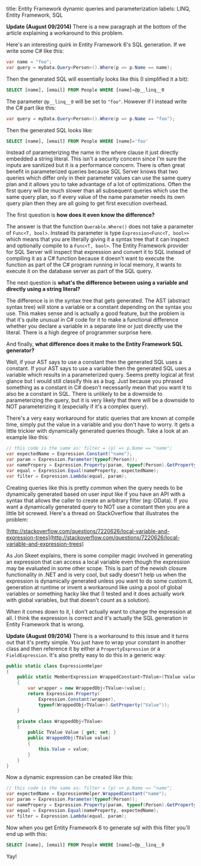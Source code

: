 title: Entity Framework dynamic queries and parameterization
labels: LINQ, Entity Framework, SQL

**Update (August 09/2014)** There is a new paragraph at the bottom of the article explaining
a workaround to this problem.

Here's an interesting quirk in Entity Framework 6's SQL generation. If we write some C# like this:

```csharp
var name = "foo";
var query = myData.Query<Person>().Where(p => p.Name == name);
```

Then the generated SQL will essentially looks like this (I simplified it a bit):

```sql
SELECT [name], [email] FROM People WHERE [name]=@p__linq__0
```

The parameter `@p__linq__0` will be set to `"foo"`. However if I instead write the C# part like this:

```csharp
var query = myData.Query<Person>().Where(p => p.Name == "foo");
```

Then the generated SQL looks like:

```sql
SELECT [name], [email] FROM People WHERE [name]='foo'
```

Instead of parameterizing the name in the where clause it just directly embedded a string literal. This isn't a security
concern since I'm sure the inputs are sanitized but it *is* a performance concern. There is often great benefit in
parameterized queries because SQL Server knows that two queries which differ only in their parameter values can use the
same query plan and it allows you to take advantage of a lot of optimizations. Often the first query will be much slower
than all subsequent queries which use the same query plan, so if every value of the name parameter needs its own query
plan then they are all going to get first execution overhead.

The first question is **how does it even know the difference?**

The answer is that the function `Querable.Where()` does not take a parameter of `Func<T, bool>`. Instead its parameter
is type `Expression<Func<T, bool>>` which means that you are literally giving it a syntax tree that it can inspect and
optionally compile to a `Func<T, bool>`. The Entity Framework provider for SQL Server will inspect that expression and
convert it to SQL instead of compiling it as a C# function because it doesn't want to execute the function as part of the
C# program running in local memory, it wants to execute it on the database server as part of the SQL query.

The next question is **what's the difference between using a variable and directly using a string literal?**

The difference is in the syntax tree that gets generated. The AST (abstract syntax tree) will store a variable or a
constant depending on the syntax you use. This makes sense and is actually a good feature, but the problem is that it's
quite unusual in C# code for it to make a functional difference whether you declare a variable in a separate line or just
directly use the literal. There is a high degree of programmer surprise here.

And finally, **what difference does it make to the Entity Framework SQL generator?**

Well, if your AST says to use a constant then the generated SQL uses a constant. If your AST says to use a variable then
the generated SQL uses a variable which results in a parameterized query. Seems pretty logical at first glance but I
would still classify this as a bug. Just because you phrased something as a constant in C# doesn't necessarily mean that
you want it to also be a constant in SQL. There is unlikely to be a downside to parameterizing the query, but it is very
likely that there will be a downside to NOT parameterizing it (especially if it's a complex query).

There's a very easy workaround for static queries that are known at compile time, simply put the value in a variable and
you don't have to worry. It gets a little trickier with dynamically generated queries though. Take a look at an example
like this:

```csharp
// this code is the same as: filter = (p) => p.Name == "name";
var expectedName = Expression.Constant("name");
var param = Expression.Parameter(typeof(Person));
var namePropery = Expression.Property(param, typeof(Person).GetProperty("Name"));
var equal = Expression.Equal(nameProperty, expectedName);
var filter = Expression.Lambda(equal, param);
```

Creating queries like this is pretty common when the query needs to be dynamically generated based on user input like
if you have an API with a syntax that allows the caller to create an arbitrary filter (eg: OData). If you want a dynamically
generated query to NOT use a constant then you are a little bit screwed. Here's a thread on StackOverflow that illustrates
the problem:

[http://stackoverflow.com/questions/7220626/local-variable-and-expression-trees](http://stackoverflow.com/questions/7220626/local-variable-and-expression-trees)

As Jon Skeet explains, there is some compiler magic involved in generating an expression that can access a local variable
even though the expression may be evaluated in some other scope. This is part of the newish closure functionality in .NET
and is very cool, but sadly doesn't help us when the expression is dynamically generated unless you want to do some custom
IL generation at runtime or invent a workaround like using a pool of global variables or something hacky like that (I
tested and it does actually work with global variables, but that doesn't count as a solution).

When it comes down to it, I don't actually want to change the expression at all. I think the expression is correct and it's
actually the SQL generation in Entity Framework that is wrong.

**Update (August 09/2014)** There is a workaround to this issue and it turns out that it's pretty simple. You just have to
wrap your constant in another class and then reference it by either a `PropertyExpression` or a `FieldExpression`. It's
also pretty easy to do this in a generic way:

```csharp
public static class ExpressionHelper
{
    public static MemberExpression WrappedConstant<TValue>(TValue value)
    {
        var wrapper = new WrappedObj<TValue>(value);
        return Expression.Property(
            Expression.Constant(wrapper),
            typeof(WrappedObj<TValue>).GetProperty("Value"));
    }

    private class WrappedObj<TValue>
    {
        public TValue Value { get; set; }
        public WrappedObj(TValue value)
        {
            this.Value = value;
        }
    }
}
```

Now a dynamic expression can be created like this:

```csharp
// this code is the same as: filter = (p) => p.Name == "name";
var expectedName = ExpressionHelper.WrappedConstant("name");
var param = Expression.Parameter(typeof(Person));
var namePropery = Expression.Property(param, typeof(Person).GetProperty("Name"));
var equal = Expression.Equal(nameProperty, expectedName);
var filter = Expression.Lambda(equal, param);
```

Now when you get Entity Framework 6 to generate sql with this filter you'll end up with this:

```sql
SELECT [name], [email] FROM People WHERE [name]=@p__linq__0
```

Yay!

